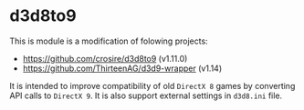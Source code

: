 d3d8to9
=======
This is module is a modification of folowing projects:
- https://github.com/crosire/d3d8to9 (v1.11.0)
- https://github.com/ThirteenAG/d3d9-wrapper (v1.14)

 It is intended to improve compatibility of old `DirectX 8` games by converting API calls to `DirectX 9`. It is also support external settings in `d3d8.ini` file.
